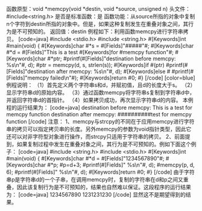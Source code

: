 函数原型：void *memcpy(void *destin, void *source, unsigned n)
头文件：#include<string.h>
是否是标准函数：是
函数功能：从source所指的对象中复制n个字符到destin所指的对象中。但是，如果这种复制发生在重叠对象之间，其行为是不可预知的。
返回值：destin
例程如下：利用函数memcpy进行字符串拷贝。
[code=java]
#include <stdio.h> 
#include <string.h> 
#[Keywords]int #main(void) 
{ 
   #[Keywords]char #*s = #[Fields]"#####"#;
   #[Keywords]char #*d = #[Fields]"This is a test #[Keywords]for #memcpy function"#;
   #[Keywords]char #*ptr; 
   #printf(#[Fields]"destination before memcpy: %s\n"#, d);
   #ptr = memcpy(d, s, strlen(s));
   #[Keywords]if #(ptr) 
      #printf(#[Fields]"destination after memcpy: %s\n"#, d);
   #[Keywords]else #
      #printf(#[Fields]"memcpy failed\n"#);
   #[Keywords]return #0; 
#}
[/code]
[color=blue]例程说明：
（1）首先定义两个字符串s和d，并赋初值，且d的长度大于s。
（2）显示字符串d的原始内容。
（3）通过函数memcpy将字符串s复制到字符串d中，并返回字符串d的首指针。
（4）如果拷贝成功，再次显示字符串d的内容。
本例程的运行结果为：
[code=java]
destination before memcpy: This is a test for memcpy function
destination after memcpy:  ##########test for memcpy function
[/code]
注意：
1、memcpy与strcpy的不同在于应用memcpy进行字符串的拷贝可以指定拷贝串的长度。另外memcpy的参数为void指针类型，因此它还可以对非字符型对象进行操作，而strcpy只适用于字符串的拷贝。
2、前面提到，如果复制过程中发生在重叠对象之间，其行为是不可预知的。例如下面这个例子：
[code=java]
#include <string.h> 
#include <stdio.h> 
#[Keywords]int #main(void) 
{ 
  #[Keywords]char #*d = #[Fields]"1234567890"#;
  #[Keywords]char #*p;
  #p=d+3;
  #printf(#[Fields]" %s\n"#, d);
  #memcpy(p, d, 6);
  #printf(#[Fields]" %s\n"#, d);
  #[Keywords]return #0; 
#}
[/code]
由于字符串p是字符串d的一个子串，在调用memcpy时，复制的字符串在d和p之间又重叠，因此该复制行为是不可预知的，结果也自然难以保证。这段程序的运行结果为：
[code=java]
1234567890
1231231230
[/code]
显然这不是期望得到的结果。